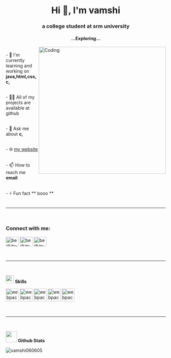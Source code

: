 <h1 align="center">Hi 👋, I'm vamshi</h1>
<h3 align="center">a college student at srm university </h3>
<h4 align="center">...Exploring...</h4>
<img align="right" alt="Coding" width="400" src="https://i.pinimg.com/originals/e8/f4/53/e8f453469a3ec97ecd354df465d73913.gif">

<br>- 🌱 I'm currently learning and working on **java,html,css,c,**</br>

<br>- 👨‍💻 All of my projects are available at github</br>

<br>- 💬 Ask me about **c,**</br>

<br>- 🌐 <a href="https://vamshi060605.github.io">my website </a></br>

<br>- 📫 How to reach me **email**</br>

<br>- ⚡ Fun fact ** booo  **</br>
<br>

-----

<br>
<h3 align="left">Connect with me:</h3>
<p align="left">
<a href="https://www.linkedin.com/in/vamshi-t-10097b232" target="blank"><img align="center" src="https://raw.githubusercontent.com/rahuldkjain/github-profile-readme-generator/master/src/images/icons/Social/linked-in-alt.svg" alt="berkay-kanca-33659693" height="30" width="40" /></a>
<a href="https://instagram.com" target="blank"><img align="center" src="https://raw.githubusercontent.com/rahuldkjain/github-profile-readme-generator/master/src/images/icons/Social/instagram.svg" alt="berkaykanca" height="30" width="40" /></a>
<a href="https://www.hackerrank.com/vt2039" target="blank"><img align="center" src="https://raw.githubusercontent.com/rahuldkjain/github-profile-readme-generator/master/src/images/icons/Social/hackerrank.svg" alt="berkaykanca" height="30" width="40" /></a>
</p>
<br>

-----

<br>

<img src="https://media2.giphy.com/media/QssGEmpkyEOhBCb7e1/giphy.gif?cid=ecf05e47a0n3gi1bfqntqmob8g9aid1oyj2wr3ds3mg700bl&rid=giphy.gif" width ="25"> <b>Skills</b>
<p align="left"> 
        <img src="https://cdn.icon-icons.com/icons2/2415/PNG/512/c_original_logo_icon_146611.png" alt="webpack" width="40" height="40"/>
        <img src="https://cdn.icon-icons.com/icons2/2415/PNG/512/java_original_wordmark_logo_icon_146459.png" alt="webpack" width="40" height="40"/>
        <img src="https://cdn4.iconfinder.com/data/icons/social-media-logos-6/512/121-css3-512.png" alt="webpack" width="40" height="40"/>
        <img src="https://cdn-icons-png.flaticon.com/512/1532/1532556.png" alt="webpack" width="40" height="40"/>
        <img src="https://cdn.icon-icons.com/icons2/2107/PNG/512/file_type_git_icon_130581.png" alt="webpack" width="40" height="40"/>

</p>
<br>

-----

<br>
<p><img src="https://media.giphy.com/media/iY8CRBdQXODJSCERIr/giphy.gif" width="35"><b> Github Stats </b>
<br>
<p><img align="left" src="https://github-readme-stats.vercel.app/api/top-langs?username=vamshi060605&show_icons=true&locale=en&layout=compact" alt="vamshi060605" /></p>



